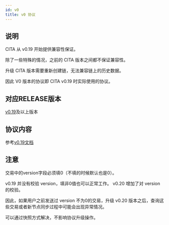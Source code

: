 ```yaml
---
id: v0
title: v0 协议
---
```


## 说明
CITA 从 v0.19 开始提供兼容性保证。

除了一些特殊的情况，之前的 CITA 版本之间都不保证兼容性。

升级 CITA 版本需要重新创建链，无法兼容链上的历史数据。

因此 V0 版本的协议即 CITA v0.19 时实际使用的协议。

## 对应RELEASE版本
[v0.19](https://github.com/cryptape/cita/releases/tag/v0.19)及以上版本


## 协议内容
参考[v0.19文档](https://github.com/cryptape/cita/releases/tag/v0.19)

## 注意
交易中的version字段必须填0（不填的时候默认也是0）。

v0.19 并没有校验 version，填非0值也可以正常工作。 v0.20 增加了对 version 的校验。

因此，如果用户之前发送过 version 不为0的交易，升级 v0.20 版本之后，查询这些交易或者新节点同步过程中可能会出现异常情况。

可以通过快照方式解决，不影响协议升级操作。
